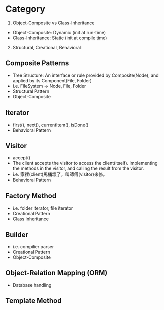 # Category
1. Object-Composite vs Class-Inheritance
* Object-Composite: Dynamic (init at run-time)
* Class-Inheritance: Static (init at compile time)
2. Structural, Creational, Behavioral

## Composite Patterns
* Tree Structure: An interface or rule provided by Composite(Node), and applied by its Component(File, Folder) 
* i.e. FileSystem -> Node, File, Folder
* Structural Pattern
* Object-Composite

## Iterator
* first(), next(), currentItem(), isDone()
* Behavioral Pattern
 
## Visitor
* accept()
* The client accepts the visitor to access the client(itself). Implementing the methods in the visitor, and calling the result from the visitor.
* i.e. 家裡(client)馬桶壞了，叫師傅(visitor)來修。
* Behavioral Pattern

## Factory Method 
* i.e. folder iterator, file iterator
* Creational Pattern
* Class Inheritance

## Builder 
* i.e. compilier parser
* Creational Pattern
* Object-Composite

## Object-Relation Mapping (ORM)
* Database handling

## Template Method


